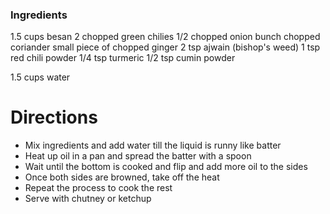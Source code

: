 ### Ingredients

1.5 cups besan
2 chopped green chilies
1/2 chopped onion
bunch chopped coriander
small piece of chopped ginger
2 tsp ajwain (bishop's weed)
1 tsp red chili powder
1/4 tsp turmeric
1/2 tsp cumin powder

1.5 cups water

# Directions

* Mix ingredients and add water till the liquid is runny like batter
* Heat up oil in a pan and spread the batter with a spoon
* Wait until the bottom is cooked and flip and add more oil to the sides
* Once both sides are browned, take off the heat
* Repeat the process to cook the rest
* Serve with chutney or ketchup

